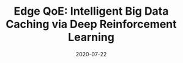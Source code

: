 ---
title: "Edge QoE: Intelligent Big Data Caching via Deep Reinforcement Learning"
authors:
- Xiaoming He
- Kun Wang
- Haodong Lu
- Wenyao Xu
- Song Guo

date: "2020-07-22"
doi: "10.1109/MNET.011.1900393"

# Publication type.
# 1 = Conference paper; 2 = Journal article;
# 3 = Preprint Paper; 4 = Report; 5 = Book; 6 = Book section;
# 7 = Thesis; 8 = Patent
publication_types: ["2"]

# Publication name and optional abbreviated publication name.
publication: "*IEEE Network*"
publication_short: "MNET (JCR-Q1)"

url_pdf: https://ieeexplore.ieee.org/document/9146409
# url_code: ''
# url_dataset: ''
# url_poster: ''
# url_project: ''
# url_slides: ''
# url_video: ''

---